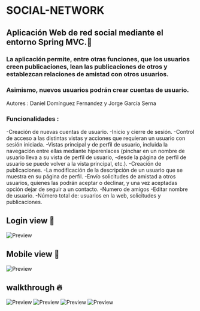 # SOCIAL-NETWORK
## Aplicación Web de red social mediante el entorno Spring MVC.👫

### La aplicación permite, entre otras funciones, que los usuarios creen publicaciones, lean las publicaciones de otros y establezcan relaciones de amistad con otros usuarios.
### Asimismo, nuevos usuarios podrán crear cuentas de usuario.

Autores : Daniel Domínguez Fernandez y Jorge García Serna

### Funcionalidades :
-Creación de nuevas cuentas de usuario.
-Inicio y cierre de sesión.
-Control de acceso a las distintas vistas y acciones que requieran un usuario con sesión iniciada.
-Vistas principal y de perfil de usuario, incluida la navegación entre ellas mediante hiperenlaces (pinchar en un nombre de usuario lleva a su vista de perfil de usuario, -desde la página de perfil de usuario se puede volver a la vista principal, etc.).
-Creación de publicaciones.
-La modificación de la descripción de un usuario que se muestra en su página de perfil.
-Envío solicitudes de amistad a otros usuarios, quienes las podrán aceptar o declinar, y una vez aceptadas opción dejar de seguir a un contacto.
-Numero de amigos 
-Editar nombre de usuario.
-Número total de: usuarios en la web, solicitudes y publicaciones.



## Login  view :walking:

![Preview](https://res.cloudinary.com/xikilikuada/image/upload/v1622738275/inicio_appspring_pddlxw.png)

## Mobile view :vibration_mode:

![Preview](https://res.cloudinary.com/xikilikuada/image/upload/v1622738275/Capturaversi%C3%B3nmovil_ard2yq.png)

## walkthrough  :fire:

![Preview](https://res.cloudinary.com/xikilikuada/image/upload/v1622738276/inicio_f4ed7y.png)
![Preview](https://res.cloudinary.com/xikilikuada/image/upload/v1622738275/dps_d_inicio_e2zfst.png)
![Preview](https://res.cloudinary.com/xikilikuada/image/upload/v1622738276/Captura_cnm7bs.png)
![Preview](https://res.cloudinary.com/xikilikuada/image/upload/v1622738276/mascosas_x98e1u.png)
